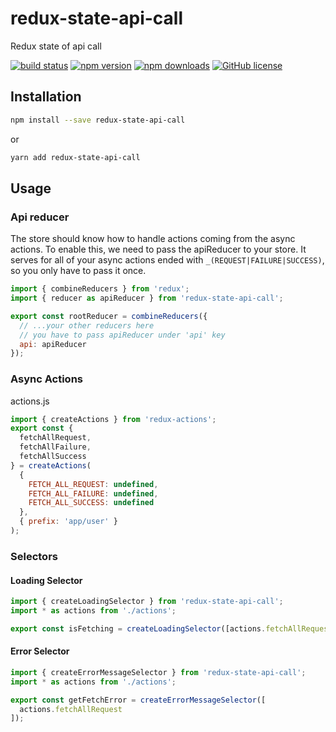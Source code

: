 # redux-state-api-call

Redux state of api call

[![build status](https://img.shields.io/travis/RodolfoSilva/redux-state-api-call/master.svg?style=flat-square)](https://travis-ci.org/RodolfoSilva/redux-state-api-call)
[![npm version](https://img.shields.io/npm/v/redux-state-api-call.svg?style=flat-square)](https://www.npmjs.com/package/redux-state-api-call)
[![npm downloads](https://img.shields.io/npm/dm/redux-state-api-call.svg?style=flat-square)](https://www.npmjs.com/package/redux-state-api-call)
[![GitHub license](https://img.shields.io/github/license/RodolfoSilva/redux-state-api-call.svg)](LICENSE)

## Installation

```bash
npm install --save redux-state-api-call
```

or

```bash
yarn add redux-state-api-call
```

## Usage

### Api reducer

The store should know how to handle actions coming from the async actions. To enable this, we need to pass the apiReducer to your store. It serves for all of your async actions ended with `_(REQUEST|FAILURE|SUCCESS)`, so you only have to pass it once.

```javascript
import { combineReducers } from 'redux';
import { reducer as apiReducer } from 'redux-state-api-call';

export const rootReducer = combineReducers({
  // ...your other reducers here
  // you have to pass apiReducer under 'api' key
  api: apiReducer
});
```

### Async Actions

actions.js

```javascript
import { createActions } from 'redux-actions';
export const {
  fetchAllRequest,
  fetchAllFailure,
  fetchAllSuccess
} = createActions(
  {
    FETCH_ALL_REQUEST: undefined,
    FETCH_ALL_FAILURE: undefined,
    FETCH_ALL_SUCCESS: undefined
  },
  { prefix: 'app/user' }
);
```

### Selectors

#### Loading Selector

```javascript
import { createLoadingSelector } from 'redux-state-api-call';
import * as actions from './actions';

export const isFetching = createLoadingSelector([actions.fetchAllRequest]);
```

#### Error Selector

```javascript
import { createErrorMessageSelector } from 'redux-state-api-call';
import * as actions from './actions';

export const getFetchError = createErrorMessageSelector([
  actions.fetchAllRequest
]);
```
